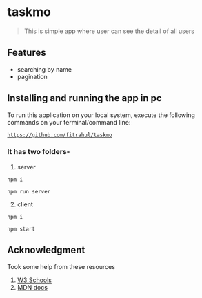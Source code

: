 # taskmo

> This is simple app where user can see the detail of all users

## Features

- searching by name
- pagination

## Installing and running the app in pc

<!-- <hr> -->
To run this application on your local system, execute the following commands on your terminal/command line:

<code>https://github.com/fitrahul/taskmo</code>

  ### It has two folders-
  
  1. server

  <code>npm i</code> 
  
  <code>npm run server</code> 
  
  2. client

  <code>npm i</code>

  <code>npm start</code>
  

## Acknowledgment
Took some help from these resources 
1) [W3 Schools](https://www.w3schools.com)
2) [MDN docs](https://developer.mozilla.org/en-US/)
